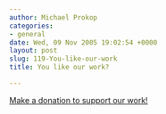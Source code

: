 ```yaml
---
author: Michael Prokop
categories:
- general
date: Wed, 09 Nov 2005 19:02:54 +0000
layout: post
slug: 119-You-like-our-work
title: You like our work?

---
```

[Make a donation to support our work!](http://grml.org/donations/)
